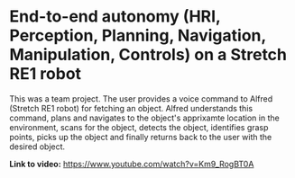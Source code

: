 # End-to-end autonomy (HRI, Perception, Planning, Navigation, Manipulation, Controls) on a Stretch RE1 robot

This was a team project. The user provides a voice command to Alfred (Stretch RE1 robot) for fetching an object. Alfred understands this command, plans and navigates to the object's apprixamte location in the environment, scans for the object, detects the object, identifies grasp points, picks up the object and finally returns back to the user with the desired object. 

**Link to video:** https://www.youtube.com/watch?v=Km9_RogBT0A




